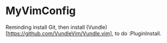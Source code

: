 # MyVimConfig

Reminding install Git, then install (Vundle)[https://github.com/VundleVim/Vundle.vim], to do :PluginInstall. 
